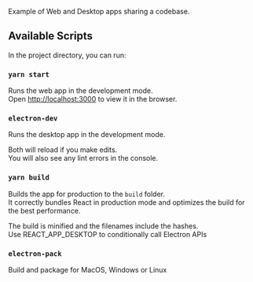 Example of Web and Desktop apps sharing a codebase.

## Available Scripts

In the project directory, you can run:

### `yarn start`

Runs the web app in the development mode.<br />
Open [http://localhost:3000](http://localhost:3000) to view it in the browser.

### `electron-dev`

Runs the desktop app in the development mode.<br />

Both will reload if you make edits.<br />
You will also see any lint errors in the console.

### `yarn build`

Builds the app for production to the `build` folder.<br />
It correctly bundles React in production mode and optimizes the build for the best performance.

The build is minified and the filenames include the hashes.<br />
Use REACT_APP_DESKTOP to conditionally call Electron APIs

### `electron-pack`
Build and package for MacOS, Windows or Linux
